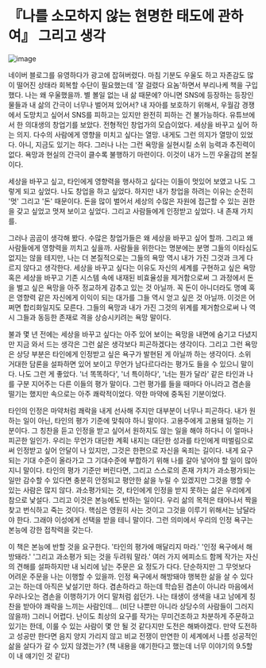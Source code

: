 # 『나를 소모하지 않는 현명한 태도에 관하여』 그리고 생각


![image](https://image.yes24.com/goods/125295101/XL)

네이버 블로그를 유영하다가 광고에 잡혀버렸다. 마침 기분도 우울도 하고 자존감도 많이 떨어진 상태라 회복할 수단이 필요했는데 '잘 걸렸다 요놈'하면서 부리나케 책을 구입했다. 나는 왜 우울했을까. 별 볼일 없는 내 삶 때문에? 아니면 SNS에 등장하는 등장인물들과 내 삶의 간극이 너무나 벌어져 있어서? 내 자아를 보호하기 위해서, 우월감 경쟁에서 도망치고 싶어서 SNS를 피하고는 있지만 완전히 피하는 건 불가능하다. 유튜브에서 한 의대생의 창업기를 보았다. 전형적인 창업가의 모습이었다. 세상을 바꾸고 싶어 하는 의지. 다수의 사람에게 영향을 미치고 싶다는 열망. 내게도 그런 의지가 열망이 있었다. 아니, 지금도 있기는 하다. 그러나 나는 그런 욕망을 실현시킬 소위 능력과 추진력이 없다. 욕망과 현실의 간극이 클수록 불행하기 마련이다. 이것이 내가 느낀 우울감의 본질이다.

세상을 바꾸고 싶고, 타인에게 영향력을 행사하고 싶다는 이들이 멋있어 보였고 나도 그렇게 되고 싶었다. 나도 창업을 하고 싶었다. 하지만 내가 창업을 하려는 이유는 순전히 '멋' 그리고 '돈' 때문이다. 돈을 많이 벌어서 세상의 수많은 자원에 접근할 수 있는 권한을 갖고 싶었고 멋져 보이고 싶었다. 그리고 사람들에게 인정받고 싶었다. 내 존재 가치를.

그러나 곰곰이 생각해 봤다. 수많은 창업가들은 왜 세상을 바꾸고 싶어 할까. 그리고 왜 사람들에게 영향력을 끼치고 싶을까. 사람들을 위한다는 명분에는 분명 그들의 이타심도 없지는 않을 테지만, 나는 더 본질적으로는 그들의 욕망 역시 내가 가진 그것과 크게 다르지 않다고 생각한다. 세상을 바꾸고 싶다는 이유도 자신의 세계를 구현하고 싶은 욕망 혹은 세상을 바꾸고 기존 시스템 속에 내재된 비효율성을 제거함으로써 그 과정에서 돈을 벌고 싶은 욕망을 아주 정교하게 감추고 있는 것 아닐까. 꼭 돈이 아니더라도 명예 혹은 영향력 같은 자신에게 이익이 되는 대가를 그들 역시 얻고 싶은 것 아닐까. 이것은 어쩌면 합리화일지도 모른다. 그들의 욕망과 내가 가진 그것의 위계를 제거함으로써 나 역시 그들과 동등한 존재로 격을 상승시키려는 욕망 말이다.

불과 몇 년 전에는 세상을 바꾸고 싶다는 아주 있어 보이는 욕망을 내면에 숨기고 다녔지만 지금 와서 드는 생각은 그런 삶은 생각보다 피곤하겠다는 생각이다. 그리고 그런 욕망은 상당 부분은 타인에게 인정받고 싶은 욕구가 발현된 게 아닐까 하는 생각이다. 소위 거대한 담론을 설파하면 있어 보이고 무언가 남다르다라는 평가도 들을 수 있으니 말이다. 나도 그런 게 좋았다. '너 똑똑하다', '너 특이하다', '너는 뭔가 달라' 같은 타인과 나를 구분 지어주는 다른 이들의 평가 말이다. 그런 평가를 들을 때마다 아니라고 겸손을 떨기는 했지만 속으로는 아주 쾌락적이었다. 약한 마약에 중독된 기분이었다.

타인의 인정은 마약처럼 쾌락을 내게 선사해 주지만 대부분이 너무나 피곤하다. 내가 원하는 일이 아닌, 타인의 평가 기준에 맞춰야 하니 말이다. 고용주에게 고용돼 일하는 기분이다. 그 칭찬을 듣고 인정을 받고 싶어서 원하지도 않는 일을 해야 하다니 이 얼마나 피곤한 일인가. 우리는 무언가 대단한 계획 내지는 대단한 성과를 타인에게 떠벌림으로써 인정받고 싶어 안달이 나 있지만, 그것은 한편으로 자신을 옥죄는 길이다. 내게 요구되는 기대 수준이 올라가고 그 기대수준에 부합하기 위해 나를 갈아 넣어야 할 일이 많아지니 말이다. 타인의 평가 기준만 버린다면, 그리고 스스로의 존재 가치가 과소평가되는 일만 감수할 수 있다면 충분히 안정되고 평안한 삶을 누릴 수 있겠지만 그것을 행할 수 있는 사람은 많지 않다. 과소평가되는 것, 타인에게 인정을 받지 못하는 삶은 우리에게 참으로 낯설다. 그리고 이것은 본능에도 반하는 일이다. 우리 삶의 목적은 태어나서 짝을 찾고 번식하고 죽는 것이다. 핵심은 영원히 사는 것이고 그것을 이루기 위해서는 남달라야 한다. 그래야 이성에게 선택을 받을 테니 말이다. 그런 의미에서 우리의 인정 욕구는 본능에 강한 접착력을 갖는다.

이 책은 본능에 반할 것을 요구한다. '타인의 평가에 매달리지 마라.' '인정 욕구에서 해방돼라.' '그리고 과소평가 되는 것을 두려워 말라.' 여러 가지 에피소드 함께 작가는 자신의 견해를 설파하지만 내 뇌리에 남는 주문은 요 정도가 다다. 단순하지만 그 무엇보다 어려운 주문을 나는 이행할 수 있을까. 인정 욕구에서 해방돼야 행복한 삶을 살 수 있다고는 하는데 아직은 낯설기만 하다. 겸손하라고 하는데 학습된 겸손이 아니라 마음에서 우러나오는 겸손을 이행하기가 어디 말처럼 쉽던가. 나는 태생이 생색을 내고 남에게 칭찬을 받아야 쾌락을 느끼는 사람인데... (비단 나뿐만 아니라 상당수의 사람들이 그러지 않을까) 그러니 어렵다. 난이도 최상의 요구를 작가는 무미건조하고 차분하게 주문하고 있기는 한데, 이룰 수 있는 사람이 몇 안 될 것 같다지만 도전은 해봐야겠다. 만약 도전하고 성공만 한다면 음지 양지 가리지 않고 비교 전쟁이 만연한 이 세계에서 나름 성공적인 삶을 살다가 갈 수 있지 않겠는가? (책 내용을 얘기한다고 했는데 너무 이야기의 9.5할이 내 얘기인 것 같다)

